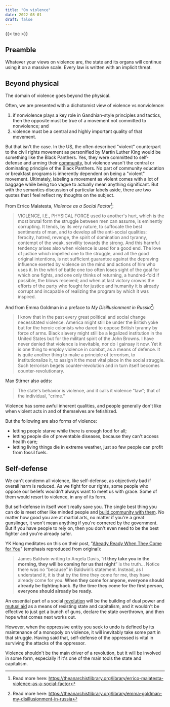 ```yaml
---
title: "On violence"
date: 2022-08-01
draft: false
---
```


{{< toc >}}

## Preamble

Whatever your views on violence are, the state and its organs will
continue using it on a massive scale. Every law is written with an
implicit threat.

## Beyond physical

The domain of violence goes beyond the physical.

Often, we are presented with a dichotomist view of violence vs
nonviolence:
1. if nonviolence plays a key role in Gandhian-style principles and
   tactics, then the opposite must be true of a movement not committed
   to nonviolence; and
2. violence must be a central and highly important quality of that
   movement.

But that isn't the case. In the US, the often described "violent"
counterpart to the civil rights movement as personified by Martin Luther
King would be something like the Black Panthers. Yes, they were
committed to self-defense and arming their [community](/community), but
violence wasn't the central or dominating principle of the Black
Panthers. No part of community education or breakfast programs is
inherently dependent on being a "violent" movement. Ultimately, labeling
a movement as violent comes with a lot of baggage while being too vague
to actually mean anything significant. But with the semantics discussion
of particular labels aside, there are two quotes that I feel reflect my
thoughts on the subject.

From Errico Malatesta, *Violence as a Social Factor*[^tal]:

[^tal]: Read more here:
https://theanarchistlibrary.org/library/errico-malatesta-violence-as-a-social-factor

> VIOLENCE, I.E., PHYSICAL FORCE used to another's hurt, which is the
> most brutal form the struggle between men can assume, is eminently
> corrupting. It tends, by its very nature, to suffocate the best
> sentiments of man, and to develop all the anti-social qualities:
> ferocity, hatred, revenge, the spirit of domination and tyranny,
> contempt of the weak, servility towards the strong. And this harmful
> tendency arises also when violence is used for a good end. The love of
> justice which impelled one to the struggle, amid all the good original
> intentions, is not sufficient guarantee against the depraving
> influence exerted by violence on the mind and actions of him who uses
> it. In the whirl of battle one too often loses sight of the goal for
> which one fights, and one only thinks of returning, a hundred-fold if
> possible, the blows received; and when at last victory crowns the
> efforts of the party who fought for justice and humanity it is already
> corrupt and incapable of realizing the program by which it was
> inspired.

And from Emma Goldman in a preface to *My Disillusionment in
Russia*[^tal2]:

> I know that in the past every great political and social change
> necessitated violence. America might still be under the British yoke
> but for the heroic colonists who dared to oppose British tyranny by
> force of arms. Black slavery might still be a legalized institution in
> the United States but for the militant spirit of the John Browns. I
> have never denied that violence is inevitable, nor do I gainsay it
> now. Yet it is one thing to employ violence in combat, as a means of
> defence. It is quite another thing to make a principle of terrorism,
> to institutionalize it, to assign it the most vital place in the
> social struggle. Such terrorism begets counter-revolution and in turn
> itself becomes counter-revolutionary.

[^tal2]: Read more here:
https://theanarchistlibrary.org/library/emma-goldman-my-disillusionment-in-russia

Max Stirner also adds:

> The state's behavior is violence, and it calls it violence "law"; that
> of the individual, "crime."

Violence has some awful inherent qualities, and people generally don't
like when violent acts in and of themselves are fetishized.

But the following are also forms of violence:
- letting people starve while there is enough food for all;
- letting people die of preventable diseases, because they can't access
  health care;
- letting living things die in extreme weather, just so few people can
  profit from fossil fuels.

## Self-defense

We can't condemn all violence, like self-defense, as objectively bad if
overall harm is reduced. As we fight for our rights, some people who
oppose our beliefs wouldn't always want to meet us with grace. Some of
them would resort to violence, in any of its form.

But self-defense in itself won't really save you. The single best thing
you can do is meet other like minded people and
[build community with them](/community).
No matter how good you are at martial arts, no matter
if you're a great gunslinger, it won't mean anything if you're cornered
by the government. But if you have people to rely on, then you don't
even need to be the best fighter and you're already safer.

YK Hong meditates on this on their post, "[Already Ready When They Come for You](https://ykhong.substack.com/p/already-ready-when-they-come-for)" (emphasis reproduced from original):

> James Baldwin writing to Angela Davis, “**if they take you in the
> morning, they will be coming for us that night**” is the truth...
> Notice there was no “because” in Baldwin’s statement. Instead, as I
> understand it, it is that by the time they come for me, they have
> already come for you. **When they come for anyone, everyone should
> already be fighting back. By the time they come for the first person,
> everyone should already be ready.**

An essential part of a social [revolution](/revolution) will be the
building of dual power and [mutual aid](/mutual-aid) as a means of
resisting state and capitalism, and it wouldn't be effective to just get
a bunch of guns, declare the state overthrown, and then hope what comes
next works out.

However, when the oppressive entity you seek to undo is defined by its
maintenance of a monopoly on violence, it will inevitably take some part
in that struggle. Having said that, self-defense of the oppressed is
vital in surviving the attacks of the oppressor.

Violence shouldn't be the main driver of a revolution, but it will be
involved in some form, especially if it's one of the main tools the
state and capitalism.
